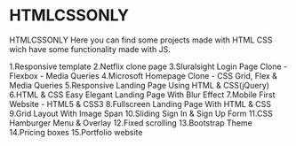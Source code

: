 # HTMLCSSONLY
 HTMLCSSONLY
Here you can find some projects made with HTML CSS wich have some functionality made with JS.



1.Responsive template 
2.Netflix clone page
3.Sluralsight Login Page Clone - Flexbox - Media Queries
4.Microsoft Homepage Clone - CSS Grid, Flex & Media Queries
5.Responsive Landing Page Using HTML & CSS(jQuery)
6.HTML & CSS Easy Elegant Landing Page With Blur Effect
7.Mobile First Website - HTML5 & CSS3
8.Fullscreen Landing Page With HTML & CSS
9.Grid Layout With Image Span
10.Sliding Sign In & Sign Up Form
11.CSS Hamburger Menu & Overlay
12.Fixed scrolling
13.Bootstrap Theme
14.Pricing boxes
15.Portfolio website